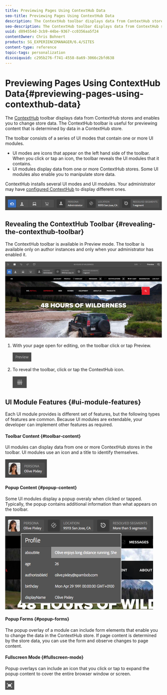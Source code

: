 ```yaml
---
title: Previewing Pages Using ContextHub Data
seo-title: Previewing Pages Using ContextHub Data
description: The ContextHub toolbar displays data from ContextHub stores and enables you to change store data and  is useful for previewing content
seo-description: The ContextHub toolbar displays data from ContextHub stores and enables you to change store data and  is useful for previewing content
uuid: d894554d-3cb9-44be-9367-cc0356aa5f24
contentOwner: Chris Bohnert
products: SG_EXPERIENCEMANAGER/6.4/SITES
content-type: reference
topic-tags: personalization
discoiquuid: c295b276-f741-4558-8a69-3066c2bfd638
---
```


# Previewing Pages Using ContextHub Data{#previewing-pages-using-contexthub-data}

The [ContextHub](../../../sites/developing/using/contexthub.md) toolbar displays data from ContextHub stores and enables you to change store data. The ContextHub toolbar is useful for previewing content that is determined by data in a ContextHub store.

The toolbar consists of a series of UI modes that contain one or more UI modules.

* UI modes are icons that appear on the left hand side of the toolbar. When you click or tap an icon, the toolbar reveals the UI modules that it contains.
* UI modules display data from one or more ContextHub stores. Some UI modules also enable you to manipulate store data.

ContextHub installs several UI modes and UI modules. Your administrator may have [configured ContextHub](../../../sites/administering/using/contexthub-config.md) to display different ones.

![](assets/screen_shot_2018-03-23at093446.png)

## Revealing the ContextHub Toolbar {#revealing-the-contexthub-toolbar}

The ContextHub toolbar is available in Preview mode. The toolbar is available only on author instances and only when your administrator has enabled it.

![](assets/screen_shot_2018-03-23at093730.png)

1. With your page open for editing, on the toolbar click or tap Preview.

   ![](assets/chlimage_1-264.png)

1. To reveal the toolbar, click or tap the ContextHub icon.

   ![](assets/screen_shot_2018-03-23at093621.png)

## UI Module Features {#ui-module-features}

Each UI module provides is different set of features, but the following types of features are common. Because UI modules are extendable, your developer can implement other features as required.

#### Toolbar Content {#toolbar-content}

UI modules can display data from one or more ContextHub stores in the toolbar. UI modules use an icon and a title to identify themselves.

![](assets/screen_shot_2018-03-23at093936.png)

#### Popup Content {#popup-content}

Some UI modules display a popup overaly when clicked or tapped. Typically, the popup contains additional information than what appears on the toolbar.

![](assets/screen_shot_2018-03-23at094003.png)

#### Popup Forms {#popup-forms}

The popup overlay of a module can include form elements that enable you to change the data in the ContextHub store. If page content is determined by the store data, you can use the form and observe changes to page content.

#### Fullscreen Mode {#fullscreen-mode}

Popup overlays can include an icon that you click or tap to expand the popup content to cover the entire browser window or screen.

![](assets/chlimage_1-265.png)

